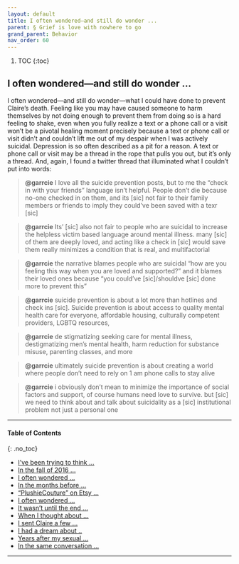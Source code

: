 ```yaml
---
layout: default
title: I often wondered—and still do wonder ...   
parent: § Grief is love with nowhere to go
grand_parent: Behavior 
nav_order: 60 
---
```

<style>
.dont-break-out {
  /* These are technically the same, but use both */
  overflow-wrap: break-word;
  word-wrap: break-word;

     -ms-word-break: break-all;
  /* This is the dangerous one in WebKit, as it breaks things wherever */
  word-break: break-all;
  /* Instead use this non-standard one: */
  word-break: break-word;
}

.youtube-container {
    position: relative;
    width: 100%;
    height: 0;
    padding-bottom: 56.25%;
}
.youtube-video {
    position: absolute;
    top: 0;
    left: 0;
    width: 100%;
    height: 100%;
}

</style>

<div class="dont-break-out" markdown="1">

1. TOC
{:toc}

## I often wondered—and still do wonder ...  

I often wondered—and still do wonder—what I could have done to prevent Claire’s death. Feeling like you may have caused someone to harm themselves by not doing enough to prevent them from doing so is a hard feeling to shake, even when you fully realize a text or a phone call or a visit won’t be a pivotal healing moment precisely because a text or phone call or visit didn’t and couldn’t lift me out of my despair when I was actively suicidal. Depression is so often described as a pit for a reason. A text or phone call or visit may be a thread in the rope that pulls you out, but it’s only a thread. And, again, I found a twitter thread that illuminated what I couldn’t put into words:

> **@garrcie** I love all the suicide prevention posts, but to me the “check in with your friends” language isn’t helpful. People don’t die because no-one checked in on them, and its [sic] not fair to their family members or friends to imply they could’ve been saved with a texr [sic]

> **@garrcie** Its’ [sic] also not fair to people who are suicidal to increase the helpless victim based language around mental illness. many [sic] of them are deeply loved, and acting like a check in [sic] would save them really minimizes a condition that is real, and multifactorial 

> **@garrcie** the narrative blames people who are suicidal “how are you feeling this way when you are loved and supported?” and it blames their loved ones because “you could’ve [sic]/shouldve [sic] done more to prevent this” 

> **@garrcie** suicide prevention is about a lot more than hotlines and check ins [sic]. Suicide prevention is about access to quality mental health care for everyone, affordable housing, culturally competent providers, LGBTQ resources, 

> **@garrcie** de stigmatizing seeking care for mental illness, destigmatizing men’s mental health, harm reduction for substance misuse, parenting classes, and more 

> **@garrcie** ultimately suicide prevention is about creating a world where people don’t need to rely on 1 am phone calls to stay alive 

> **@garrcie** i obviously don’t mean to minimize the importance of social factors and support, of course humans need love to survive. but [sic] we need to think about and talk about suicidality as a [sic] institutional problem not just a personal one

***

#### Table of Contents
{: .no_toc}

<ul><li> <a href="/docs/behavior/grief-is-love-with-nowhere-to-go-1/">I’ve been trying to think ...</a></li><li> <a href="/docs/behavior/grief-is-love-with-nowhere-to-go-2/">In the fall of 2016 ...</a></li><li> <a href="/docs/behavior/grief-is-love-with-nowhere-to-go-3/">I often wondered ...</a></li><li> <a href="/docs/behavior/grief-is-love-with-nowhere-to-go-4/">In the months before ...</a></li><li> <a href="/docs/behavior/grief-is-love-with-nowhere-to-go-5/">“PlushieCouture” on Etsy ...</a></li><li> <a href="/docs/behavior/grief-is-love-with-nowhere-to-go-6/">I often wondered ...</a></li><li> <a href="/docs/behavior/grief-is-love-with-nowhere-to-go-7/">It wasn’t until the end ...</a></li><li> <a href="/docs/behavior/grief-is-love-with-nowhere-to-go-8/">When I thought about ...</a></li><li> <a href="/docs/behavior/grief-is-love-with-nowhere-to-go-9/">I sent Claire a few ...</a></li><li> <a href="/docs/behavior/grief-is-love-with-nowhere-to-go-10/">I had a dream about ..</a></li><li> <a href="/docs/behavior/grief-is-love-with-nowhere-to-go-11/">Years after my sexual ...</a></li><li> <a href="/docs/behavior/grief-is-love-with-nowhere-to-go-12/">In the same conversation ...</a></li></ul>

***

</div>
